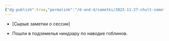 ```yaml
---
{"dg-publish":true,"permalink":"/d-and-d/zametki/2023-11-27-chult-zametki-o-sessii/","created":"2024-01-10T18:39:09.088+04:00","updated":"2024-01-10T18:43:40.212+04:00"}
---
```



- [Сырые заметки о сессии]


- Пошли в подземелья ниндзару по наводке гоблинов.



